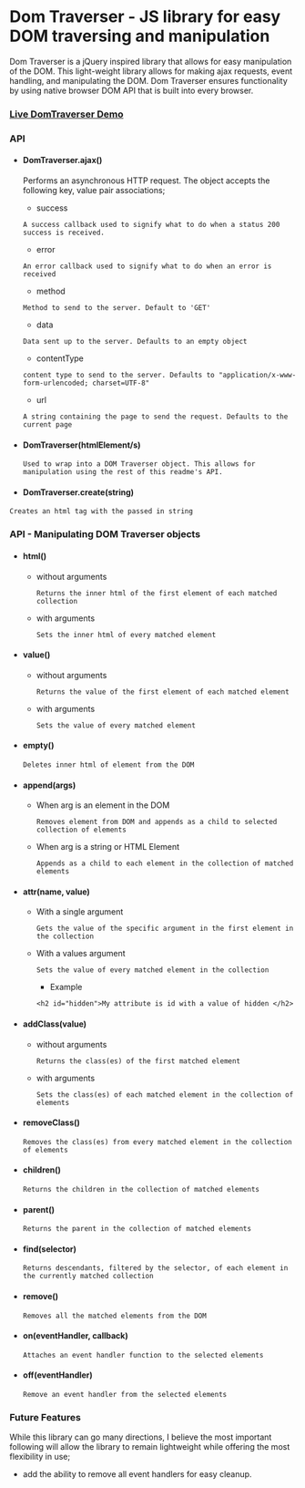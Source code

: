 # Dom Traverser - JS library for easy DOM traversing and manipulation

Dom Traverser is a jQuery inspired library that allows for easy manipulation of the DOM. This light-weight library allows for making ajax requests, event handling, and manipulating the DOM.
Dom Traverser ensures functionality by using native browser DOM API that is built into every browser.

### [Live DomTraverser Demo](https://yradchen.github.io/DomTraverser/)


### API

* #### DomTraverser.ajax()

  Performs an asynchronous HTTP request. The object accepts the following key, value pair associations;

  - success

  `A success callback used to signify what to do when a status 200 success is received.`

  - error

  `An error callback used to signify what to do when an error is received`

  - method

  `Method to send to the server. Default to 'GET'`

  - data

  `Data sent up to the server. Defaults to an empty object`

  - contentType

  `content type to send to the server. Defaults to "application/x-www-form-urlencoded; charset=UTF-8"`

  - url

  `A string containing the page to send the request. Defaults to the current page`

* #### DomTraverser(htmlElement/s)

  `Used to wrap into a DOM Traverser object. This allows for manipulation using the rest of this readme's API.`

* #### DomTraverser.create(string)

 `Creates an html tag with the passed in string`

### API - Manipulating DOM Traverser objects

* #### html()

  - without arguments

    `Returns the inner html of the first element of each matched collection`

  - with arguments

    `Sets the inner html of every matched element`

* #### value()

  - without arguments

    `Returns the value of the first element of each matched element`

  - with arguments

    `Sets the value of every matched element`

* #### empty()

     `Deletes inner html of element from the DOM`

* #### append(args)

  - When arg is an element in the DOM

    `Removes element from DOM and appends as a child to selected collection of elements`

  - When arg is a string or HTML Element

    `Appends as a child to each element in the collection of matched elements`


* #### attr(name, value)

  - With a single argument

    `Gets the value of the specific argument in the first element in the collection`

  - With a values argument

    `Sets the value of every matched element in the collection`

    * Example

    `<h2 id="hidden">My attribute is id with a value of hidden </h2>`


* #### addClass(value)

  - without arguments

    `Returns the class(es) of the first matched element`

  - with arguments

    `Sets the class(es) of each matched element in the collection of elements`

* #### removeClass()

  `Removes the class(es) from every matched element in the collection of elements`

* #### children()

  `Returns the children in the collection of matched elements`

* #### parent()

  `Returns the parent in the collection of matched elements`

* #### find(selector)

  `Returns descendants, filtered by the selector, of each element in the currently matched collection`

* #### remove()

  `Removes all the matched elements from the DOM`

* #### on(eventHandler, callback)

  `Attaches an event handler function to the selected elements`

* #### off(eventHandler)

  `Remove an event handler from the selected elements`


### Future Features

While this library can go many directions, I believe the most important following will allow the library to remain lightweight while offering the most flexibility in use;

* add the ability to remove all event handlers for easy cleanup.
